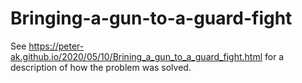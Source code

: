 # Bringing-a-gun-to-a-guard-fight
See https://peter-ak.github.io/2020/05/10/Brining_a_gun_to_a_guard_fight.html for a description of how the problem was solved.
